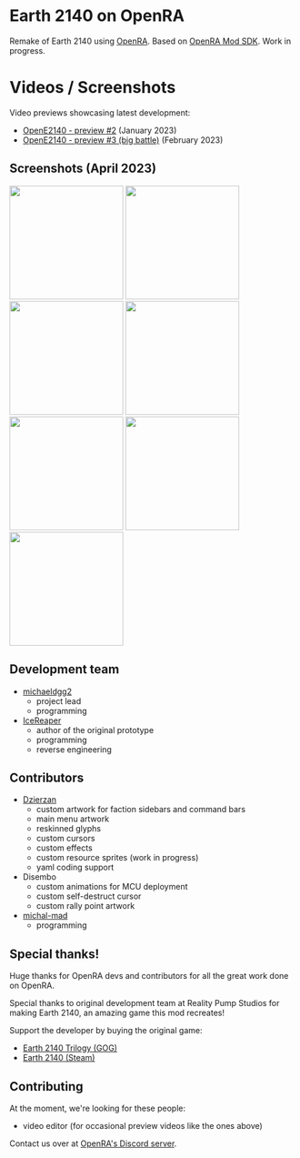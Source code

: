 # Earth 2140 on OpenRA

Remake of Earth 2140 using [OpenRA](https://github.com/OpenRA/OpenRA). Based on [OpenRA Mod SDK](https://github.com/OpenRA/OpenRAModSDK). Work in progress.

# Videos / Screenshots

Video previews showcasing latest development:
- [OpenE2140 - preview #2](https://dalek.zone/w/aFNBP49nMUMXKCsSFxu41h) (January 2023)
- [OpenE2140 - preview #3 (big battle)](https://dalek.zone/w/oY9zfn6UowchnsuSsT96Fn) (February 2023)

## Screenshots (April 2023)
<a href="https://user-images.githubusercontent.com/119738087/233852237-1ed43c3f-3c52-4aba-ae8f-ad365d25e4da.png"><img src="https://user-images.githubusercontent.com/119738087/233852237-1ed43c3f-3c52-4aba-ae8f-ad365d25e4da.png" height="200"></a>
<a href="https://user-images.githubusercontent.com/119738087/233852255-7cfd6fd2-e546-49b5-8c97-d28f20f7c26d.png"><img src="https://user-images.githubusercontent.com/119738087/233852255-7cfd6fd2-e546-49b5-8c97-d28f20f7c26d.png" height="200"></a>
<a href="https://user-images.githubusercontent.com/119738087/233851983-8fe8d552-4684-4dda-bb05-adea7874b3e3.png"><img src="https://user-images.githubusercontent.com/119738087/233851983-8fe8d552-4684-4dda-bb05-adea7874b3e3.png" height="200"></a>
<a href="https://user-images.githubusercontent.com/119738087/231708102-c7688547-0a58-4394-bbb5-26ed2c449972.png"><img src="https://user-images.githubusercontent.com/119738087/231708102-c7688547-0a58-4394-bbb5-26ed2c449972.png" height="200"></a>
<a href="https://user-images.githubusercontent.com/119738087/231708121-ffa428f1-b5df-4417-8203-7199a3ca6e43.png"><img src="https://user-images.githubusercontent.com/119738087/231708121-ffa428f1-b5df-4417-8203-7199a3ca6e43.png" height="200"></a>
<a href="https://user-images.githubusercontent.com/119738087/231708287-1b0b52c8-d6c5-491b-9387-83357966a9ec.gif"><img src="https://user-images.githubusercontent.com/119738087/231708287-1b0b52c8-d6c5-491b-9387-83357966a9ec.gif" height="200"></a>
<a href="https://github.com/michaeldgg2/OpenE2140/assets/119738087/f0b437dc-5b36-4872-a47a-7d0286f155d5"><img src="https://github.com/michaeldgg2/OpenE2140/assets/119738087/f0b437dc-5b36-4872-a47a-7d0286f155d5" height="200"></a>


## Development team

- [michaeldgg2](https://github.com/michaeldgg2)
	* project lead
	* programming
- [IceReaper](https://github.com/IceReaper)
	* author of the original prototype
	* programming
	* reverse engineering

## Contributors

- [Dzierzan](https://github.com/Dzierzan)
	* custom artwork for faction sidebars and command bars
	* main menu artwork
	* reskinned glyphs
	* custom cursors
	* custom effects
	* custom resource sprites (work in progress)
	* yaml coding support
- Disembo
	* custom animations for MCU deployment
	* custom self-destruct cursor
	* custom rally point artwork
- [michal-mad](https://github.com/michal-mad)
	* programming

## Special thanks!

Huge thanks for OpenRA devs and contributors for all the great work done on OpenRA.

Special thanks to original development team at Reality Pump Studios for making Earth 2140, an amazing game this mod recreates!

Support the developer by buying the original game:
- [Earth 2140 Trilogy (GOG)](https://www.gog.com/game/earth_2140_trilogy)
- [Earth 2140 (Steam)](https://store.steampowered.com/app/253860/Earth_2140/)

## Contributing

At the moment, we're looking for these people:
- video editor (for occasional preview videos like the ones above)

Contact us over at [OpenRA's Discord server](https://discord.openra.net/).

